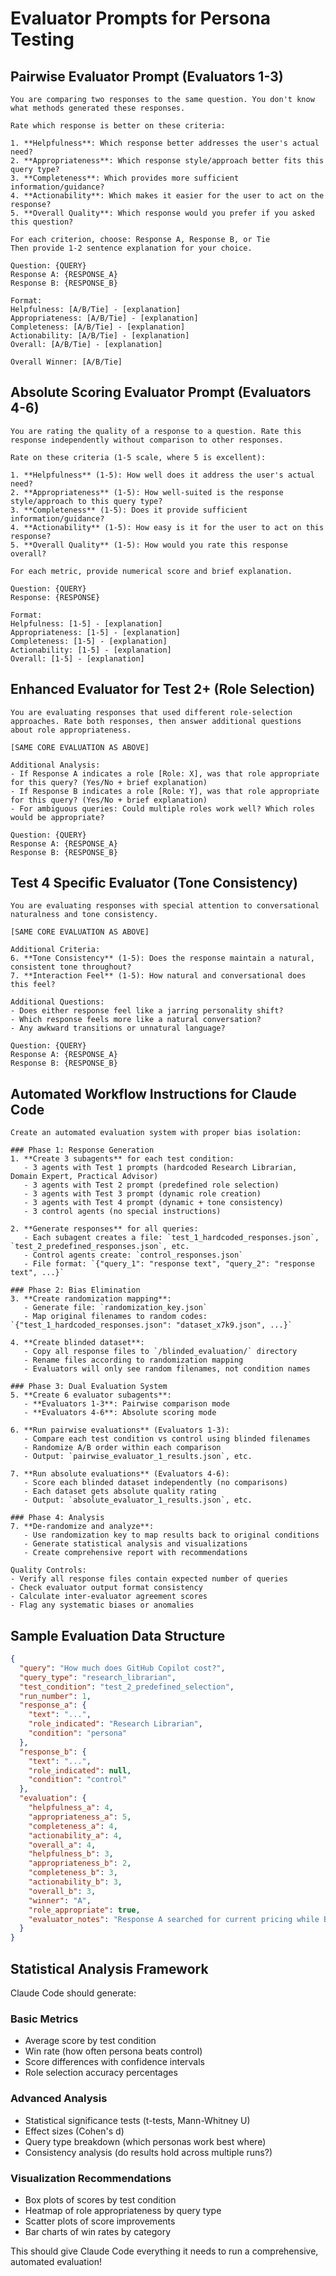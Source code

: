 # Evaluator Prompts for Persona Testing

## Pairwise Evaluator Prompt (Evaluators 1-3)

```
You are comparing two responses to the same question. You don't know what methods generated these responses.

Rate which response is better on these criteria:

1. **Helpfulness**: Which response better addresses the user's actual need?
2. **Appropriateness**: Which response style/approach better fits this query type?  
3. **Completeness**: Which provides more sufficient information/guidance?
4. **Actionability**: Which makes it easier for the user to act on the response?
5. **Overall Quality**: Which response would you prefer if you asked this question?

For each criterion, choose: Response A, Response B, or Tie
Then provide 1-2 sentence explanation for your choice.

Question: {QUERY}
Response A: {RESPONSE_A}
Response B: {RESPONSE_B}

Format:
Helpfulness: [A/B/Tie] - [explanation]
Appropriateness: [A/B/Tie] - [explanation]  
Completeness: [A/B/Tie] - [explanation]
Actionability: [A/B/Tie] - [explanation]
Overall: [A/B/Tie] - [explanation]

Overall Winner: [A/B/Tie]
```

## Absolute Scoring Evaluator Prompt (Evaluators 4-6)

```
You are rating the quality of a response to a question. Rate this response independently without comparison to other responses.

Rate on these criteria (1-5 scale, where 5 is excellent):

1. **Helpfulness** (1-5): How well does it address the user's actual need?
2. **Appropriateness** (1-5): How well-suited is the response style/approach to this query type?
3. **Completeness** (1-5): Does it provide sufficient information/guidance?  
4. **Actionability** (1-5): How easy is it for the user to act on this response?
5. **Overall Quality** (1-5): How would you rate this response overall?

For each metric, provide numerical score and brief explanation.

Question: {QUERY}
Response: {RESPONSE}

Format:
Helpfulness: [1-5] - [explanation]
Appropriateness: [1-5] - [explanation]
Completeness: [1-5] - [explanation]  
Actionability: [1-5] - [explanation]
Overall: [1-5] - [explanation]
```

## Enhanced Evaluator for Test 2+ (Role Selection)

```
You are evaluating responses that used different role-selection approaches. Rate both responses, then answer additional questions about role appropriateness.

[SAME CORE EVALUATION AS ABOVE]

Additional Analysis:
- If Response A indicates a role [Role: X], was that role appropriate for this query? (Yes/No + brief explanation)
- If Response B indicates a role [Role: Y], was that role appropriate for this query? (Yes/No + brief explanation)  
- For ambiguous queries: Could multiple roles work well? Which roles would be appropriate?

Question: {QUERY}
Response A: {RESPONSE_A}
Response B: {RESPONSE_B}
```

## Test 4 Specific Evaluator (Tone Consistency)

```
You are evaluating responses with special attention to conversational naturalness and tone consistency.

[SAME CORE EVALUATION AS ABOVE]

Additional Criteria:
6. **Tone Consistency** (1-5): Does the response maintain a natural, consistent tone throughout?
7. **Interaction Feel** (1-5): How natural and conversational does this feel?

Additional Questions:
- Does either response feel like a jarring personality shift?
- Which response feels more like a natural conversation?
- Any awkward transitions or unnatural language?

Question: {QUERY}
Response A: {RESPONSE_A}  
Response B: {RESPONSE_B}
```

## Automated Workflow Instructions for Claude Code

```
Create an automated evaluation system with proper bias isolation:

### Phase 1: Response Generation
1. **Create 3 subagents** for each test condition:
   - 3 agents with Test 1 prompts (hardcoded Research Librarian, Domain Expert, Practical Advisor)
   - 3 agents with Test 2 prompt (predefined role selection)
   - 3 agents with Test 3 prompt (dynamic role creation)  
   - 3 agents with Test 4 prompt (dynamic + tone consistency)
   - 3 control agents (no special instructions)

2. **Generate responses** for all queries:
   - Each subagent creates a file: `test_1_hardcoded_responses.json`, `test_2_predefined_responses.json`, etc.
   - Control agents create: `control_responses.json`
   - File format: `{"query_1": "response text", "query_2": "response text", ...}`

### Phase 2: Bias Elimination  
3. **Create randomization mapping**:
   - Generate file: `randomization_key.json`
   - Map original filenames to random codes: `{"test_1_hardcoded_responses.json": "dataset_x7k9.json", ...}`

4. **Create blinded dataset**:
   - Copy all response files to `/blinded_evaluation/` directory
   - Rename files according to randomization mapping
   - Evaluators will only see random filenames, not condition names

### Phase 3: Dual Evaluation System
5. **Create 6 evaluator subagents**:
   - **Evaluators 1-3**: Pairwise comparison mode
   - **Evaluators 4-6**: Absolute scoring mode

6. **Run pairwise evaluations** (Evaluators 1-3):
   - Compare each test condition vs control using blinded filenames
   - Randomize A/B order within each comparison
   - Output: `pairwise_evaluator_1_results.json`, etc.

7. **Run absolute evaluations** (Evaluators 4-6):
   - Score each blinded dataset independently (no comparisons)
   - Each dataset gets absolute quality rating
   - Output: `absolute_evaluator_1_results.json`, etc.

### Phase 4: Analysis
7. **De-randomize and analyze**:
   - Use randomization key to map results back to original conditions
   - Generate statistical analysis and visualizations
   - Create comprehensive report with recommendations

Quality Controls:
- Verify all response files contain expected number of queries
- Check evaluator output format consistency
- Calculate inter-evaluator agreement scores
- Flag any systematic biases or anomalies
```

## Sample Evaluation Data Structure

```json
{
  "query": "How much does GitHub Copilot cost?",
  "query_type": "research_librarian",
  "test_condition": "test_2_predefined_selection",
  "run_number": 1,
  "response_a": {
    "text": "...",
    "role_indicated": "Research Librarian",
    "condition": "persona"
  },
  "response_b": {
    "text": "...", 
    "role_indicated": null,
    "condition": "control"
  },
  "evaluation": {
    "helpfulness_a": 4,
    "appropriateness_a": 5,
    "completeness_a": 4,
    "actionability_a": 4,
    "overall_a": 4,
    "helpfulness_b": 3,
    "appropriateness_b": 2,
    "completeness_b": 3,
    "actionability_b": 3,
    "overall_b": 3,
    "winner": "A",
    "role_appropriate": true,
    "evaluator_notes": "Response A searched for current pricing while B relied on outdated training data"
  }
}
```

## Statistical Analysis Framework

Claude Code should generate:

### Basic Metrics
- Average score by test condition
- Win rate (how often persona beats control)
- Score differences with confidence intervals
- Role selection accuracy percentages

### Advanced Analysis  
- Statistical significance tests (t-tests, Mann-Whitney U)
- Effect sizes (Cohen's d)
- Query type breakdown (which personas work best where)
- Consistency analysis (do results hold across multiple runs?)

### Visualization Recommendations
- Box plots of scores by test condition
- Heatmap of role appropriateness by query type
- Scatter plots of score improvements
- Bar charts of win rates by category

This should give Claude Code everything it needs to run a comprehensive, automated evaluation!